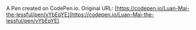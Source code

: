 # 

A Pen created on CodePen.io. Original URL: [https://codepen.io/Luan-Mai-the-lessful/pen/vYbEpYE](https://codepen.io/Luan-Mai-the-lessful/pen/vYbEpYE).

